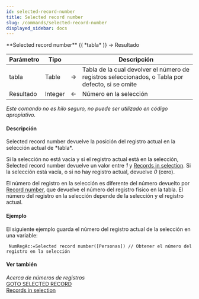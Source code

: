 ```yaml
---
id: selected-record-number
title: Selected record number
slug: /commands/selected-record-number
displayed_sidebar: docs
---
```


<!--REF #_command_.Selected record number.Syntax-->**Selected record number** {( *tabla* )} -> Resultado<!-- END REF-->
<!--REF #_command_.Selected record number.Params-->
| Parámetro | Tipo |  | Descripción |
| --- | --- | --- | --- |
| tabla | Table | &#8594;  | Tabla de la cual devolver el número de registros seleccionados, o Tabla por defecto, si se omite |
| Resultado | Integer | &#8592; | Número en la selección |

<!-- END REF-->

*Este comando no es hilo seguro, no puede ser utilizado en código apropiativo.*


#### Descripción 

<!--REF #_command_.Selected record number.Summary-->Selected record number devuelve la posición del registro actual en la selección actual de *tabla*.<!-- END REF--> 

Si la selección no está vacía y si el registro actual está en la selección, Selected record number devuelve un valor entre *1* y [Records in selection](records-in-selection.md "Records in selection"). Si la selección está vacía, o si no hay registro actual, devuelve *0* (cero).

El número del registro en la selección es diferente del número devuelto por [Record number](record-number.md "Record number"), que devuelve el número del registro físico en la tabla. El número del registro en la selección depende de la selección y el registro actual.

#### Ejemplo 

El siguiente ejemplo guarda el número del registro actual de la selección en una variable:

```4d
 NumRegAc:=Selected record number([Personas]) // Obtener el número del registro en la selección
```

#### Ver también 

*Acerca de números de registros*  
[GOTO SELECTED RECORD](goto-selected-record.md)  
[Records in selection](records-in-selection.md)  